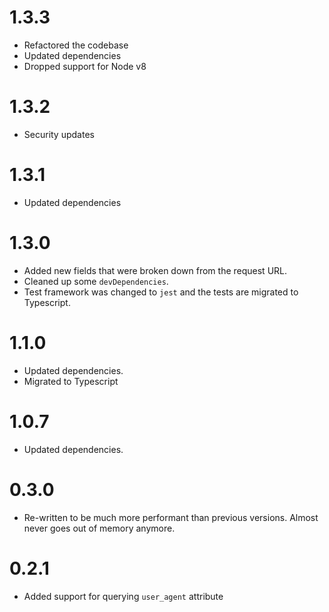 # 1.3.3

- Refactored the codebase
- Updated dependencies
- Dropped support for Node v8

# 1.3.2

- Security updates

# 1.3.1

- Updated dependencies

# 1.3.0

- Added new fields that were broken down from the request URL.
- Cleaned up some `devDependencies`.
- Test framework was changed to `jest` and the tests are migrated to Typescript.

# 1.1.0

- Updated dependencies.
- Migrated to Typescript

# 1.0.7

- Updated dependencies.

# 0.3.0

- Re-written to be much more performant than previous versions. Almost never goes out of memory anymore.

# 0.2.1

- Added support for querying `user_agent` attribute
